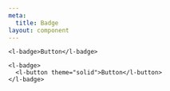 ```yaml
---
meta:
  title: Badge
layout: component
---
```


```html:preview
<l-badge>Button</l-badge>

<l-badge>
  <l-button theme="solid">Button</l-button>
</l-badge>
```
